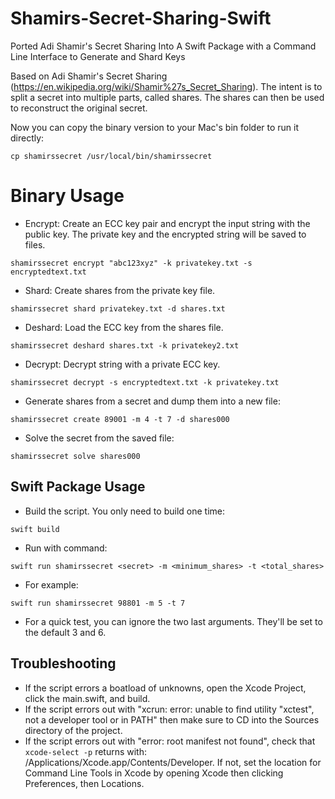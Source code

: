 # Shamirs-Secret-Sharing-Swift
Ported Adi Shamir's Secret Sharing Into A Swift Package with a Command Line Interface to Generate and Shard Keys

Based on Adi Shamir's Secret Sharing (https://en.wikipedia.org/wiki/Shamir%27s_Secret_Sharing). The intent is to split a secret into multiple parts, called shares. The shares can then be used to reconstruct the original secret. 

Now you can copy the binary version to your Mac's bin folder to run it directly:

`cp shamirssecret /usr/local/bin/shamirssecret`

# Binary Usage
- Encrypt: Create an ECC key pair and encrypt the input string with the public key. The private key and the encrypted string will be saved to files.

`shamirssecret encrypt "abc123xyz" -k privatekey.txt -s encryptedtext.txt`

- Shard: Create shares from the private key file.

`shamirssecret shard privatekey.txt -d shares.txt`

- Deshard: Load the ECC key from the shares file.

`shamirssecret deshard shares.txt -k privatekey2.txt`

- Decrypt: Decrypt string with a private ECC key.

`shamirssecret decrypt -s encryptedtext.txt -k privatekey.txt`

- Generate shares from a secret and dump them into a new file:

`shamirssecret create 89001 -m 4 -t 7 -d shares000`

- Solve the secret from the saved file:

`shamirssecret solve shares000`

## Swift Package Usage
- Build the script. You only need to build one time: 
 
`swift build`

- Run with command: 

`swift run shamirssecret <secret> -m <minimum_shares> -t <total_shares>`

- For example: 

`swift run shamirssecret 98801 -m 5 -t 7`

- For a quick test, you can ignore the two last arguments. They'll be set to the default 3 and 6.
 
## Troubleshooting
- If the script errors a boatload of unknowns, open the Xcode Project, click the main.swift, and build.
- If the script errors out with "xcrun: error: unable to find utility "xctest", not a developer tool or in PATH" then make sure to CD into the Sources directory of the project.
- If the script errors out with "error: root manifest not found", check that `xcode-select -p` returns with:
/Applications/Xcode.app/Contents/Developer. If not, set the location for Command Line Tools in Xcode by opening Xcode then clicking Preferences, then Locations.
